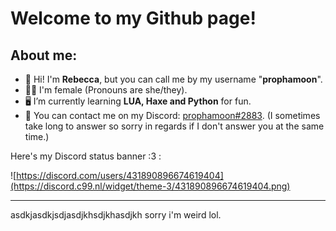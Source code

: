 # Welcome to my Github page!

## About me:
- 👋 Hi! I'm **Rebecca**, but you can call me by my username "**prophamoon**".
- 🏳️‍⚧️ I'm female (Pronouns are she/they).
- 🖥️ I’m currently learning **LUA, Haxe and Python** for fun.
- 💬 You can contact me on my Discord: [prophamoon#2883](https://discord.com/users/431890896674619404).
(I sometimes take long to answer so sorry in regards if I don't answer you at the same time.)

Here's my Discord status banner :3 :

![https://discord.com/users/431890896674619404](https://discord.c99.nl/widget/theme-3/431890896674619404.png)

-----------
asdkjasdkjsdjasdjkhsdjkhasdjkh sorry i'm weird lol.
